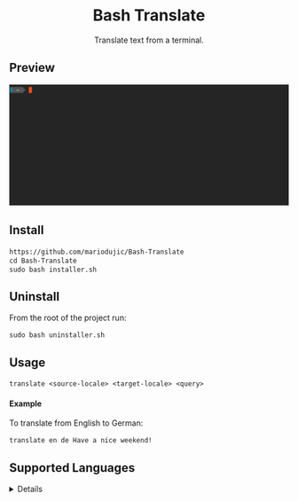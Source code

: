 <h1 align="center">Bash Translate</h1>
<p align="center">Translate text from a terminal.</p>

## Preview

<img src="/preview/preview.gif"/>

## Install

```
https://github.com/mariodujic/Bash-Translate
cd Bash-Translate
sudo bash installer.sh
```

## Uninstall

From the root of the project run:
```
sudo bash uninstaller.sh
```

## Usage

```
translate <source-locale> <target-locale> <query>
```

#### Example

To translate from English to German:
```
translate en de Have a nice weekend!
```

## Supported Languages

<details>

|                     |       |
| ------------------- | ----- |
| Afrikaans           | af    |
| Albanian            | sq    |
| Arabic              | ar    |
| Azerbaijani         | az    |
| Basque              | eu    |
| Belarusian          | be    |
| Bengali             | bn    |
| Bulgarian           | bg    |
| Catalan             | ca    |
| Chinese Simplified  | zh-CN |
| Chinese Traditional | zh-TW |
| Croatian            | hr    |
| Czech               | cs    |
| Danish              | da    |
| Dutch               | nl    |
| English             | en    |
| Esperanto           | eo    |
| Estonian            | et    |
| Filipino            | tl    |
| Finnish             | fi    |
| French              | fr    |
| Galician            | gl    |
| Georgian            | ka    |
| German              | de    |
| Greek               | el    |
| Gujarati            | gu    |
| Haitian Creole      | ht    |
| Hebrew              | iw    |
| Hindi               | hi    |
| Hungarian           | hu    |
| Icelandic           | is    |
| Indonesian          | id    |
| Irish               | ga    |
| Italian             | it    |
| Japanese            | ja    |
| Kannada             | kn    |
| Korean              | ko    |
| Latin               | la    |
| Latvian             | lv    |
| Lithuanian          | lt    |
| Macedonian          | mk    |
| Malay               | ms    |
| Maltese             | mt    |
| Norwegian           | no    |
| Persian             | fa    |
| Polish              | pl    |
| Portuguese          | pt    |
| Romanian            | ro    |
| Russian             | ru    |
| Serbian             | sr    |
| Slovak              | sk    |
| Slovenian           | sl    |
| Spanish             | es    |
| Swahili             | sw    |
| Swedish             | sv    |
| Tamil               | ta    |
| Telugu              | te    |
| Thai                | th    |
| Turkish             | tr    |
| Ukrainian           | uk    |
| Urdu                | ur    |
| Vietnamese          | vi    |
| Welsh               | cy    |
| Yiddish             | yi    |

</details>